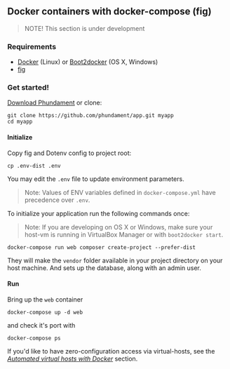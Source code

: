 Docker containers with docker-compose (fig)
-------------------------------------------

> NOTE! This section is under development

### Requirements

- [Docker](https://www.docker.com) (Linux) or [Boot2docker](http://boot2docker.io) (OS X, Windows)
- [fig](http://www.fig.sh)

### Get started!

[Download Phundament](https://github.com/phundament/app/tags) or clone:

    git clone https://github.com/phundament/app.git myapp
    cd myapp

#### Initialize

Copy fig and Dotenv config to project root:

    cp .env-dist .env

You may edit the `.env` file to update environment parameters.

> Note: Values of ENV variables defined in `docker-compose.yml` have precedence over `.env`.

To initialize your application run the following commands once:

> Note: If you are developing on OS X or Windows, make sure your host-vm is running in VirtualBox Manager or with `boot2docker start`.

    docker-compose run web composer create-project --prefer-dist

They will make the `vendor` folder available in your project directory on your host machine.
And sets up the database, along with an admin user.


#### Run

Bring up the `web` container

    docker-compose up -d web

and check it's port with

    docker-compose ps
    
If you'd like to have zero-configuration access via virtual-hosts, see the *[Automated virtual hosts with Docker](51-docker-virtual-hosts.md)* section.    